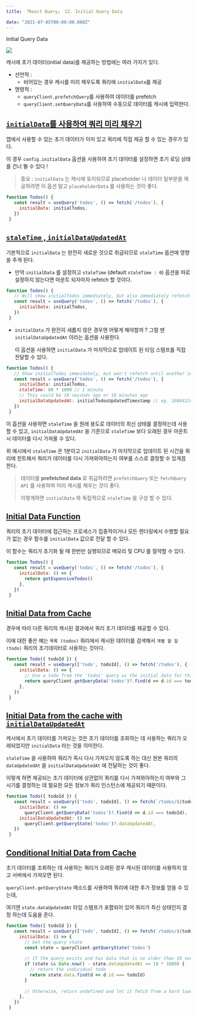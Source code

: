 ```yaml
---
title: 「React Query」 12. Initial Query Data

date: "2021-07-05T00:00:00.000Z"
---
```


Initial Query Data

<!-- more -->

![](https://github.com/tannerlinsley/react-query/raw/master/media/repo-dark.png)

캐시에 초기 데이터(initial data)를 제공하는 방법에는 여러 가지가 있다.

- 선언적 :
  - 비어있는 경우 캐시를 미리 채우도록 쿼리에 `initialData`를 제공
- 명령적 : 
  - `queryClient.prefetchQuery`를 사용하여 데이터를 prefetch
  - `queryClient.setQueryData`를 사용하여 수동으로 데이터를 캐시에 입력한다.
  

## [`initialData`를 사용하여 쿼리 미리 채우기](https://react-query.tanstack.com/guides/initial-query-data#using-initialdata-to-prepopulate-a-query)

앱에서 사용할 수 있는 초기 데이터가 이미 있고 쿼리에 직접 제공 할 수 있는 경우가 있다.

이 경우 `config.initialData` 옵션을 사용하여 초기 데이터를 설정하면 초기 로딩 상태를 건너 뛸 수 있다 !

> 중요 : `initialData` 는 캐시에 유지되므로 placeholder 나 데이터 일부분을 제공하려면 이 옵션 말고 `placeholderData` 를 사용하는 것이 좋다.

```jsx
function Todos() {
   const result = useQuery('todos', () => fetch('/todos'), {
     initialData: initialTodos,
   })
 }
```

## [`staleTime` , `initialDataUpdatedAt`](https://react-query.tanstack.com/guides/initial-query-data#staletime-and-initialdataupdatedat)

기본적으로 `initialData` 는 완전히 새로운 것으로 취급되므로 `staleTime` 옵션에 영향을 주게 된다.

- 만약 `initialData` 를 설정하고 `staleTime` (default `staleTime : 0`) 옵션을 따로 설정하지 않는다면 마운트 되자마자 refetch 할 것이다.

```jsx
function Todos() {
   // Will show initialTodos immediately, but also immediately refetch todos after mount
   const result = useQuery('todos', () => fetch('/todos'), {
     initialData: initialTodos,
   })
 }
```

- `initialData` 가 완전히 새롭지 않은 경우엔 어떻게 해야할까 ? 그럴 땐 `initialDataUpdatedAt` 이라는 옵션을 사용한다.
  
  이 옵션을 사용하면 `initialData` 가 마지막으로 업데이트 된 타임 스탬프를 직접 전달할 수 있다. 
  
```jsx
function Todos() {
   // Show initialTodos immeidately, but won't refetch until another interaction event is encountered after 1000 ms
   const result = useQuery('todos', () => fetch('/todos'), {
     initialData: initialTodos,
     staleTime: 60 * 1000 // 1 minute
     // This could be 10 seconds ago or 10 minutes ago
     initialDataUpdatedAt: initialTodosUpdatedTimestamp // eg. 1608412420052
   })
 }
```

이 옵션을 사용하면 `staleTime` 을 원래 용도로 데이터의 최신 상태를 결정하는데 사용할 수 있고, `initialDataUpdatedAt` 을 기준으로 `staleTime` 보다 오래된 경우 마운트 시 데이터를 다시 가져올 수 있다.

위 예시에서 `staleTime` 은 1분이고 `initialData` 가 마지막으로 업데이트 된 시간을 쿼리에 힌트해서 쿼리가 데이터를 다시 가져와야하는지 여부를 스스로 결정할 수 있게끔 한다.

> 데이터를 **prefetched data** 로 취급하려면 `prefetchQuery` 또는 `fetchQuery API` 를 사용하여 미리 캐시를 채우는 것이 좋다.
> 
> 이렇게하면 `initialData` 와 독립적으로 `staleTime` 을 구성 할 수 있다.

## [Initial Data Function](https://react-query.tanstack.com/guides/initial-query-data#initial-data-function)

쿼리의 초기 데이터에 접근하는 프로세스가 집중적이거나 모든 렌더링에서 수행할 필요가 없는 경우 함수를 `initialData` 값으로 전달 할 수 있다.

이 함수는 쿼리가 초기화 될 때 한번만 실행되므로 메모리 및 CPU 를 절약할 수 있다.

```jsx
function Todos() {
   const result = useQuery('todos', () => fetch('/todos'), {
     initialData: () => {
       return getExpensiveTodos()
     },
   })
 }
```

## [Initial Data from Cache](https://react-query.tanstack.com/guides/initial-query-data#initial-data-from-cache)

경우에 따라 다른 쿼리의 캐시된 결과에서 쿼리 초기 데이터를 제공할 수 있다.

이에 대한 좋은 예는 `목록 (todos)` 쿼리에서 캐시된 데이터를 검색해서 `개별 할 일 (todo)` 쿼리의 초기데이터로 사용하는 것이다.

```jsx
function Todo({ todoId }) {
   const result = useQuery(['todo', todoId], () => fetch('/todos'), {
     initialData: () => {
       // Use a todo from the 'todos' query as the initial data for this todo query
       return queryClient.getQueryData('todos')?.find(d => d.id === todoId)
     },
   })
 }
```

## [Initial Data from the cache with `initialDataUpdatedAt`](https://react-query.tanstack.com/guides/initial-query-data#initial-data-from-the-cache-with-initialdataupdatedat)

캐시에서 초기 데이터를 가져오는 것은 초기 데이터를 조회하는 데 사용하는 쿼리가 오래되었지만 `initialData` 라는 것을 의미한다.

`staleTime` 을 사용하여 쿼리가 즉시 다시 가져오지 않도록 하는 대신 원본 쿼리의 `dataUpdatedAt` 을 `initialDataUpdatedAt` 에 전달하는 것이 좋다.

이렇게 하면 제공되는 초기 데이터에 상관없이 쿼리를 다시 가져와야하는지 여부와 그 시기를 결정하는 데 필요한 모든 정보가 쿼리 인스턴스에 제공되기 때문이다.

```jsx
function Todo({ todoId }) {
   const result = useQuery(['todo', todoId], () => fetch(`/todos/${todoId}`), {
     initialData: () =>
       queryClient.getQueryData('todos')?.find(d => d.id === todoId),
     initialDataUpdatedAt: () =>
       queryClient.getQueryState('todos')?.dataUpdatedAt,
   })
 }
```

## [Conditional Initial Data from Cache](https://react-query.tanstack.com/guides/initial-query-data#conditional-initial-data-from-cache)

초기 데이터를 조회하는 데 사용하는 쿼리가 오래된 경우 캐시된 데이터를 사용하지 않고 서버에서 가져오면 된다.

`queryClient.getQueryState` 메소드를 사용하여 쿼리에 대한 추가 정보를 얻을 수 있는데,

여기엔 `state.dataUpdatedAt` 타임 스탬프가 포함되어 있어 쿼리가 최신 상태인지 결정 하는데 도움을 준다.

```jsx
function Todo({ todoId }) {
   const result = useQuery(['todo', todoId], () => fetch(`/todos/${todoId}`), {
     initialData: () => {
       // Get the query state
       const state = queryClient.getQueryState('todos')
 
       // If the query exists and has data that is no older than 10 seconds...
       if (state && Date.now() - state.dataUpdatedAt <= 10 * 1000) {
         // return the individual todo
         return state.data.find(d => d.id === todoId)
       }
 
       // Otherwise, return undefined and let it fetch from a hard loading state!
     },
   })
 }
```
